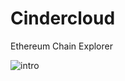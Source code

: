 # Cindercloud
Ethereum Chain Explorer

![intro](https://raw.githubusercontent.com/Cindercloud/Cindercloud/master/web/src/main/resources/static/assets/images/introduction.svg)